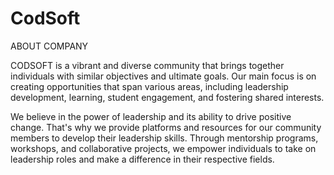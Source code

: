 # CodSoft
ABOUT COMPANY

CODSOFT is a vibrant and diverse community that brings together
individuals with similar objectives and ultimate goals. Our main focus
is on creating opportunities that span various areas, including
leadership development, learning, student engagement, and fostering
shared interests.

We believe in the power of leadership and its ability to drive positive
change. That's why we provide platforms and resources for our community
members to develop their leadership skills. Through mentorship programs,
workshops, and collaborative projects, we empower individuals to take on
leadership roles and make a difference in their respective fields.

